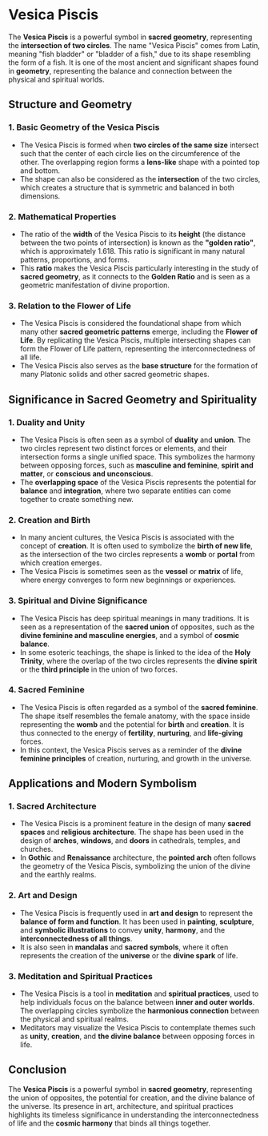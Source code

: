 # Vesica Piscis

The **Vesica Piscis** is a powerful symbol in **sacred geometry**, representing the **intersection of two circles**. The name "Vesica Piscis" comes from Latin, meaning "fish bladder" or "bladder of a fish," due to its shape resembling the form of a fish. It is one of the most ancient and significant shapes found in **geometry**, representing the balance and connection between the physical and spiritual worlds.

## Structure and Geometry

### 1. **Basic Geometry of the Vesica Piscis**

- The Vesica Piscis is formed when **two circles of the same size** intersect such that the center of each circle lies on the circumference of the other. The overlapping region forms a **lens-like** shape with a pointed top and bottom.
- The shape can also be considered as the **intersection** of the two circles, which creates a structure that is symmetric and balanced in both dimensions.

### 2. **Mathematical Properties**

- The ratio of the **width** of the Vesica Piscis to its **height** (the distance between the two points of intersection) is known as the **"golden ratio"**, which is approximately 1.618. This ratio is significant in many natural patterns, proportions, and forms.
- This **ratio** makes the Vesica Piscis particularly interesting in the study of **sacred geometry**, as it connects to the **Golden Ratio** and is seen as a geometric manifestation of divine proportion.

### 3. **Relation to the Flower of Life**

- The Vesica Piscis is considered the foundational shape from which many other **sacred geometric patterns** emerge, including the **Flower of Life**. By replicating the Vesica Piscis, multiple intersecting shapes can form the Flower of Life pattern, representing the interconnectedness of all life.
- The Vesica Piscis also serves as the **base structure** for the formation of many Platonic solids and other sacred geometric shapes.

## Significance in Sacred Geometry and Spirituality

### 1. **Duality and Unity**

- The Vesica Piscis is often seen as a symbol of **duality** and **union**. The two circles represent two distinct forces or elements, and their intersection forms a single unified space. This symbolizes the harmony between opposing forces, such as **masculine and feminine**, **spirit and matter**, or **conscious and unconscious**.
- The **overlapping space** of the Vesica Piscis represents the potential for **balance** and **integration**, where two separate entities can come together to create something new.

### 2. **Creation and Birth**

- In many ancient cultures, the Vesica Piscis is associated with the concept of **creation**. It is often used to symbolize the **birth of new life**, as the intersection of the two circles represents a **womb** or **portal** from which creation emerges.
- The Vesica Piscis is sometimes seen as the **vessel** or **matrix** of life, where energy converges to form new beginnings or experiences.

### 3. **Spiritual and Divine Significance**

- The Vesica Piscis has deep spiritual meanings in many traditions. It is seen as a representation of the **sacred union** of opposites, such as the **divine feminine and masculine energies**, and a symbol of **cosmic balance**.
- In some esoteric teachings, the shape is linked to the idea of the **Holy Trinity**, where the overlap of the two circles represents the **divine spirit** or the **third principle** in the union of two forces.

### 4. **Sacred Feminine**

- The Vesica Piscis is often regarded as a symbol of the **sacred feminine**. The shape itself resembles the female anatomy, with the space inside representing the **womb** and the potential for **birth** and **creation**. It is thus connected to the energy of **fertility**, **nurturing**, and **life-giving** forces.
- In this context, the Vesica Piscis serves as a reminder of the **divine feminine principles** of creation, nurturing, and growth in the universe.

## Applications and Modern Symbolism

### 1. **Sacred Architecture**

- The Vesica Piscis is a prominent feature in the design of many **sacred spaces** and **religious architecture**. The shape has been used in the design of **arches**, **windows**, and **doors** in cathedrals, temples, and churches.
- In **Gothic** and **Renaissance** architecture, the **pointed arch** often follows the geometry of the Vesica Piscis, symbolizing the union of the divine and the earthly realms.

### 2. **Art and Design**

- The Vesica Piscis is frequently used in **art and design** to represent the **balance of form and function**. It has been used in **painting**, **sculpture**, and **symbolic illustrations** to convey **unity**, **harmony**, and the **interconnectedness of all things**.
- It is also seen in **mandalas** and **sacred symbols**, where it often represents the creation of the **universe** or the **divine spark** of life.

### 3. **Meditation and Spiritual Practices**

- The Vesica Piscis is a tool in **meditation** and **spiritual practices**, used to help individuals focus on the balance between **inner and outer worlds**. The overlapping circles symbolize the **harmonious connection** between the physical and spiritual realms.
- Meditators may visualize the Vesica Piscis to contemplate themes such as **unity**, **creation**, and **the divine balance** between opposing forces in life.

## Conclusion

The **Vesica Piscis** is a powerful symbol in **sacred geometry**, representing the union of opposites, the potential for creation, and the divine balance of the universe. Its presence in art, architecture, and spiritual practices highlights its timeless significance in understanding the interconnectedness of life and the **cosmic harmony** that binds all things together.
